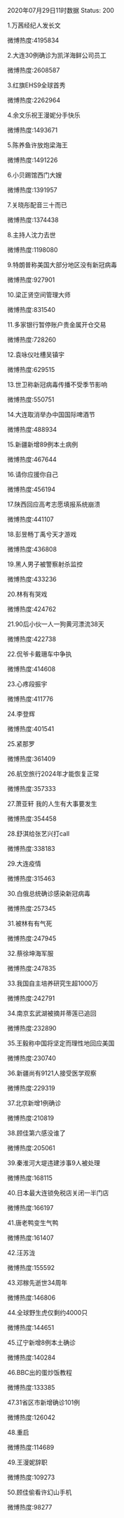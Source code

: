 2020年07月29日11时数据
Status: 200

1.万茜经纪人发长文

微博热度:4195834

2.大连30例确诊为凯洋海鲜公司员工

微博热度:2608587

3.红旗EHS9全球首秀

微博热度:2262964

4.余文乐祝王漫妮分手快乐

微博热度:1493671

5.陈养鱼许放炮梁海王

微博热度:1491226

6.小贝踢馆西门大嫂

微博热度:1391957

7.关晓彤配音三十而已

微博热度:1374438

8.主持人沈力去世

微博热度:1198080

9.特朗普称美国大部分地区没有新冠病毒

微博热度:927901

10.梁正贤空间管理大师

微博热度:831540

11.多家银行暂停账户贵金属开仓交易

微博热度:728260

12.袁咏仪吐槽吴镇宇

微博热度:629515

13.世卫称新冠病毒传播不受季节影响

微博热度:550751

14.大连取消举办中国国际啤酒节

微博热度:488934

15.新疆新增89例本土病例

微博热度:467644

16.请你应援你自己

微博热度:456194

17.陕西回应高考志愿填报系统崩溃

微博热度:441107

18.彭昱畅丁禹兮天才游戏

微博热度:436808

19.黑人男子被警察射杀监控

微博热度:433236

20.林有有哭戏

微博热度:424762

21.90后小伙一人一狗黄河漂流38天

微博热度:422738

22.侃爷卡戴珊车中争执

微博热度:414608

23.心疼段振宇

微博热度:411776

24.李登辉

微博热度:401541

25.紧那罗

微博热度:361409

26.航空旅行2024年才能恢复正常

微博热度:357333

27.萧亚轩 我的人生有大事要发生

微博热度:354458

28.舒淇给张艺兴打call

微博热度:338183

29.大连疫情

微博热度:315463

30.白俄总统确诊感染新冠病毒

微博热度:257345

31.被林有有气死

微博热度:247945

32.蔡徐坤海军服

微博热度:247835

33.我国自主培养研究生超1000万

微博热度:242791

34.南京玄武湖被摘并蒂莲已追回

微博热度:232890

35.王毅称中国将坚定而理性地回应美国

微博热度:230740

36.新疆尚有9121人接受医学观察

微博热度:229319

37.北京新增1例确诊

微博热度:210819

38.顾佳第六感没谁了

微博热度:205061

39.秦淮河大堤违建涉事9人被处理

微博热度:168115

40.日本最大连锁免税店关闭一半门店

微博热度:166197

41.唐老鸭变生气鸭

微博热度:161407

42.汪苏泷

微博热度:155592

43.邓稼先逝世34周年

微博热度:146806

44.全球野生虎仅剩约4000只

微博热度:144651

45.辽宁新增8例本土确诊

微博热度:140284

46.BBC出的蛋炒饭教程

微博热度:133385

47.31省区市新增确诊101例

微博热度:126042

48.重启

微博热度:114689

49.王漫妮辞职

微博热度:109273

50.顾佳偷看许幻山手机

微博热度:98277

